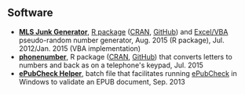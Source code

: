 ## Software

- [**MLS Junk Generator**][mls], [R package][mlssite] ([CRAN][mlscran], [GitHub][mlsgh]) and [Excel/VBA][mlsvba] pseudo-random number generator, Aug. 2015 (R package), Jul. 2012/Jan. 2015 (VBA implementation)
- [**phonenumber**][pn], R package ([CRAN][pncran], [GitHub][pngh]) that converts letters to numbers and back as on a telephone's keypad, Jul. 2015
- [**ePubCheck Helper**][epch], batch file that facilitates running [ePubCheck][epc] in Windows to validate an EPUB document, Sep. 2013

[eoq-epq]: https://scumdogsteev.shinyapps.io/eoq-epq/
[r]: https://www.r-project.org/
[shiny]: https://www.shinyapps.io/
[eoq-epqpitch]: https://stevemyles.site/eoq-epq/ 
[eoq-epqgh]: https://github.com/scumdogsteev/eoq-epq 
[mls]: https://steve.mylesandmyles.info/projects/mls-junk-generator/
[mlssite]: https://stevemyles.site/mlsjunkgen/
[mlscran]: https://cran.r-project.org/web/packages/mlsjunkgen/
[mlsgh]: https://github.com/scumdogsteev/mlsjunkgen
[mlsvba]: https://github.com/scumdogsteev/mls-junk-generator
[pn]: https://stevemyles.site/phonenumber/
[pncran]: https://cran.r-project.org/web/packages/phonenumber/ 
[pngh]: https://github.com/scumdogsteev/phonenumber
[epch]: https://steve.mylesandmyles.info/projects/epc-helper/
[epc]: https://github.com/IDPF/epubcheck